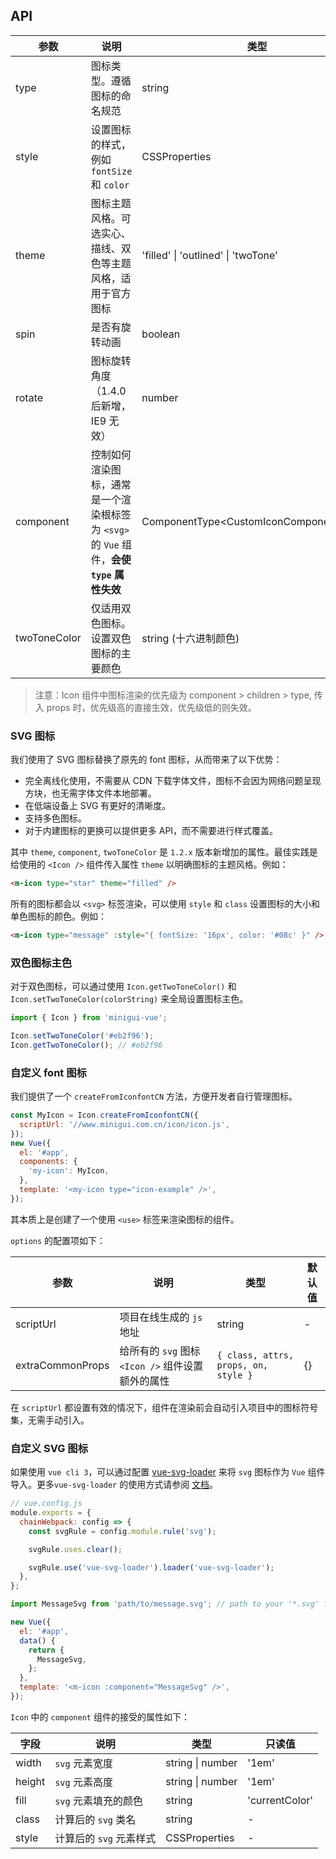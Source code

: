 ## API

| 参数 | 说明 | 类型 | 默认值 |
| --- | --- | --- | --- |
| type | 图标类型。遵循图标的命名规范 | string | - |
| style | 设置图标的样式，例如 `fontSize` 和 `color` | CSSProperties | - |
| theme | 图标主题风格。可选实心、描线、双色等主题风格，适用于官方图标 | 'filled' \| 'outlined' \| 'twoTone' | 'outlined' |
| spin | 是否有旋转动画 | boolean | false |
| rotate | 图标旋转角度（1.4.0 后新增，IE9 无效） | number | - |
| component | 控制如何渲染图标，通常是一个渲染根标签为 `<svg>` 的 `Vue` 组件，**会使 `type` 属性失效** | ComponentType<CustomIconComponentProps\> | - |
| twoToneColor | 仅适用双色图标。设置双色图标的主要颜色 | string (十六进制颜色) | - |

> 注意：Icon 组件中图标渲染的优先级为 component > children > type, 传入 props 时，优先级高的直接生效，优先级低的则失效。

### SVG 图标

我们使用了 SVG 图标替换了原先的 font 图标，从而带来了以下优势：

- 完全离线化使用，不需要从 CDN 下载字体文件，图标不会因为网络问题呈现方块，也无需字体文件本地部署。
- 在低端设备上 SVG 有更好的清晰度。
- 支持多色图标。
- 对于内建图标的更换可以提供更多 API，而不需要进行样式覆盖。


其中 `theme`, `component`, `twoToneColor` 是 `1.2.x` 版本新增加的属性。最佳实践是给使用的 `<Icon />` 组件传入属性 `theme` 以明确图标的主题风格。例如：

```html
<m-icon type="star" theme="filled" />
```

所有的图标都会以 `<svg>` 标签渲染，可以使用 `style` 和 `class` 设置图标的大小和单色图标的颜色。例如：

```html
<m-icon type="message" :style="{ fontSize: '16px', color: '#08c' }" />
```

### 双色图标主色

对于双色图标，可以通过使用 `Icon.getTwoToneColor()` 和 `Icon.setTwoToneColor(colorString)` 来全局设置图标主色。

```jsx
import { Icon } from 'minigui-vue';

Icon.setTwoToneColor('#eb2f96');
Icon.getTwoToneColor(); // #eb2f96
```

### 自定义 font 图标

我们提供了一个 `createFromIconfontCN` 方法，方便开发者自行管理图标。

```js
const MyIcon = Icon.createFromIconfontCN({
  scriptUrl: '//www.minigui.com.cn/icon/icon.js',
});
new Vue({
  el: '#app',
  components: {
    'my-icon': MyIcon,
  },
  template: '<my-icon type="icon-example" />',
});
```

其本质上是创建了一个使用 `<use>` 标签来渲染图标的组件。

`options` 的配置项如下：

| 参数 | 说明 | 类型 | 默认值 |
| --- | --- | --- | --- |
| scriptUrl |项目在线生成的 `js` 地址 | string | - |
| extraCommonProps | 给所有的 `svg` 图标 `<Icon />` 组件设置额外的属性 | `{ class, attrs, props, on, style }` | {} |

在 `scriptUrl` 都设置有效的情况下，组件在渲染前会自动引入项目中的图标符号集，无需手动引入。

### 自定义 SVG 图标

如果使用 `vue cli 3`，可以通过配置 [vue-svg-loader](https://www.npmjs.com/package/vue-svg-loader) 来将 `svg` 图标作为 `Vue` 组件导入。更多`vue-svg-loader` 的使用方式请参阅 [文档](https://github.com/visualfanatic/vue-svg-loader)。

```js
// vue.config.js
module.exports = {
  chainWebpack: config => {
    const svgRule = config.module.rule('svg');

    svgRule.uses.clear();

    svgRule.use('vue-svg-loader').loader('vue-svg-loader');
  },
};
```

```jsx
import MessageSvg from 'path/to/message.svg'; // path to your '*.svg' file.

new Vue({
  el: '#app',
  data() {
    return {
      MessageSvg,
    };
  },
  template: '<m-icon :component="MessageSvg" />',
});
```

`Icon` 中的 `component` 组件的接受的属性如下：

| 字段   | 说明                    | 类型             | 只读值         |
| ------ | ----------------------- | ---------------- | -------------- |
| width  | `svg` 元素宽度          | string \| number | '1em'          |
| height | `svg` 元素高度          | string \| number | '1em'          |
| fill   | `svg` 元素填充的颜色    | string           | 'currentColor' |
| class  | 计算后的 `svg` 类名     | string           | -              |
| style  | 计算后的 `svg` 元素样式 | CSSProperties    | -              |
